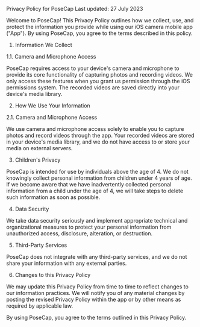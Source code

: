 Privacy Policy for PoseCap
Last updated: 27 July 2023

Welcome to PoseCap! This Privacy Policy outlines how we collect, use, and protect the information you provide while using our iOS camera mobile app ("App"). By using PoseCap, you agree to the terms described in this policy.

1. Information We Collect

1.1. Camera and Microphone Access

PoseCap requires access to your device's camera and microphone to provide its core functionality of capturing photos and recording videos. We only access these features when you grant us permission through the iOS permissions system. The recorded videos are saved directly into your device's media library.

2. How We Use Your Information

2.1. Camera and Microphone Access

We use camera and microphone access solely to enable you to capture photos and record videos through the app. Your recorded videos are stored in your device's media library, and we do not have access to or store your media on external servers.

3. Children's Privacy

PoseCap is intended for use by individuals above the age of 4. We do not knowingly collect personal information from children under 4 years of age. If we become aware that we have inadvertently collected personal information from a child under the age of 4, we will take steps to delete such information as soon as possible.

4. Data Security

We take data security seriously and implement appropriate technical and organizational measures to protect your personal information from unauthorized access, disclosure, alteration, or destruction.

5. Third-Party Services

PoseCap does not integrate with any third-party services, and we do not share your information with any external parties.

6. Changes to this Privacy Policy

We may update this Privacy Policy from time to time to reflect changes to our information practices. We will notify you of any material changes by posting the revised Privacy Policy within the app or by other means as required by applicable law.

By using PoseCap, you agree to the terms outlined in this Privacy Policy.